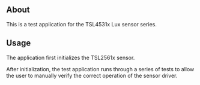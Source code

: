 ## About

This is a test application for the TSL4531x Lux sensor series.

## Usage

The application first initializes the TSL2561x sensor.

After initialization, the test application runs through a series of tests to
allow the user to manually verify the correct operation of the sensor driver.
